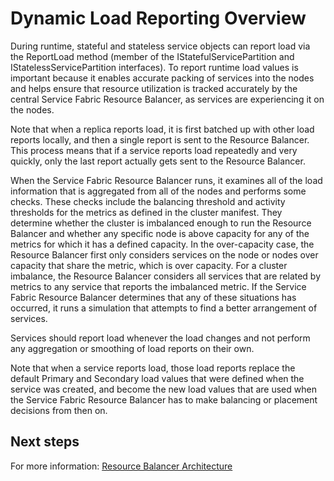 <properties
   pageTitle="Dynamic Load Reporting"
   description="An overview of Dynamic Load Reporting to the Resource Balancer"
   services="service-fabric"
   documentationCenter=".net"
   authors="abhic"
   manager="timlt"
   editor=""/>

<tags
   ms.service="Service-Fabric"
   ms.devlang="dotnet"
   ms.topic="article"
   ms.tgt_pltfrm="NA"
   ms.workload="NA"
   ms.date="04/27/2015"
   ms.author="abhic"/>

# Dynamic Load Reporting Overview

During runtime, stateful and stateless service objects can report load via the ReportLoad method (member of the IStatefulServicePartition and IStatelessServicePartition interfaces). To report runtime load values is important because it enables accurate packing of services into the nodes and helps ensure that resource utilization is tracked accurately by the central Service Fabric Resource Balancer, as services are experiencing it on the nodes.

Note that when a replica reports load, it is first batched up with other load reports locally, and then a single report is sent to the Resource Balancer. This process means that if a service reports load repeatedly and very quickly, only the last report actually gets sent to the Resource Balancer.

When the Service Fabric Resource Balancer runs, it examines all of the load information that is aggregated from all of the nodes and performs some checks. These checks include the balancing threshold and activity thresholds for the metrics as defined in the cluster manifest. They determine whether the cluster is imbalanced enough to run the Resource Balancer and whether any specific node is above capacity for any of the metrics for which it has a defined capacity. In the over-capacity case, the Resource Balancer first only considers services on the node or nodes over capacity that share the metric, which is over capacity. For a cluster imbalance, the Resource Balancer considers all services that are related by metrics to any service that reports the imbalanced metric. If the Service Fabric Resource Balancer determines that any of these situations has occurred, it runs a simulation that attempts to find a better arrangement of services.

Services should report load whenever the load changes and not perform any aggregation or smoothing of load reports on their own.

Note that when a service reports load, those load reports replace the default Primary and Secondary load values that were defined when the service was created, and become the new load values that are used when the Service Fabric Resource Balancer has to make balancing or placement decisions from then on.



<!--Every topic should have next steps and links to the next logical set of content to keep the customer engaged-->
## Next steps

For more information: [Resource Balancer Architecture](service-fabric-resource-balancer-architecture.md)
 